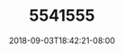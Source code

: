 ---
title: 5541555
date: 2018-09-03T18:42:21-08:00
draft: false
name: 黒羽イヴ
img_url: https://cdn.u1.huluxia.com/g4/M03/63/DE/rBAAdmHwCe2AF8k9AANEx3mSIW0943.png
original_fn: DSCF0454.jpg
tags:
- 黒羽イヴ

---